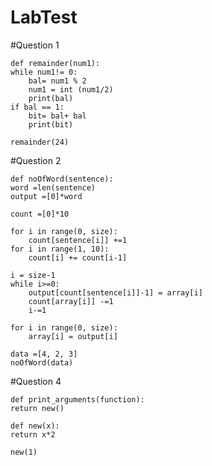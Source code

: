 # LabTest
#Question 1
 
    def remainder(num1):   
    while num1!= 0:
        bal= num1 % 2
        num1 = int (num1/2)
        print(bal)
    if bal == 1:
        bit= bal+ bal
        print(bit)

    remainder(24)

#Question 2

    def noOfWord(sentence):
    word =len(sentence)
    output =[0]*word
    
    count =[0]*10
    
    for i in range(0, size):
        count[sentence[i]] +=1
    for i in range(1, 10):
        count[i] += count[i-1]
        
    i = size-1
    while i>=0:
        output[count[sentence[i]]-1] = array[i]
        count[array[i]] -=1
        i-=1
        
    for i in range(0, size):
        array[i] = output[i]

    data =[4, 2, 3]
    noOfWord(data)

#Question 4
 
    def print_arguments(function):
    return new()

    def new(x):
    return x*2

    new(1)
       
